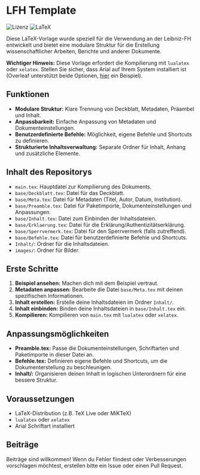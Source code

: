 # LFH Template

![Lizenz](https://img.shields.io/badge/License-MIT-blue.svg)
![LaTeX](https://img.shields.io/badge/LaTeX-gray.svg?style=flat&logo=latex)

Diese LaTeX-Vorlage wurde speziell für die Verwendung an der Leibniz-FH entwickelt und bietet eine modulare Struktur für die Erstellung wissenschaftlicher Arbeiten, Berichte und anderer Dokumente.

**Wichtiger Hinweis:** Diese Vorlage erfordert die Kompilierung mit `lualatex` oder `xelatex`. Stellen Sie sicher, dass Arial auf Ihrem System installiert ist (Overleaf unterstützt beide Optionen, [hier](https://www.overleaf.com/read/mxnfzswtrgnc#299745) ein Beispiel).

## Funktionen

* **Modulare Struktur:** Klare Trennung von Deckblatt, Metadaten, Präambel und Inhalt.
* **Anpassbarkeit:** Einfache Anpassung von Metadaten und Dokumenteinstellungen.
* **Benutzerdefinierte Befehle:** Möglichkeit, eigene Befehle und Shortcuts zu definieren.
* **Strukturierte Inhaltsverwaltung:** Separate Ordner für Inhalt, Anhang und zusätzliche Elemente.

## Inhalt des Repositorys

* `main.tex`: Hauptdatei zur Kompilierung des Dokuments.
* `base/Deckblatt.tex`: Datei für das Deckblatt.
* `base/Meta.tex`: Datei für Metadaten (Titel, Autor, Datum, Institution).
* `base/Preamble.tex`: Datei für Paketimporte, Dokumenteinstellungen und Anpassungen.
* `base/Inhalt.tex`: Datei zum Einbinden der Inhaltsdateien.
* `base/Erklaerung.tex`: Datei für die Erklärung/Authentizitätserklärung.
* `base/Sperrvermerk.tex`: Datei für den Sperrvermerk (falls zutreffend).
* `base/Befehle.tex`: Datei für benutzerdefinierte Befehle und Shortcuts.
* `Inhalt/`: Ordner für die Inhaltsdateien.
* `images/`: Ordner für Bilder.

## Erste Schritte

1.  **Beispiel ansehen:** Machen dich mit dem Beispiel vertraut.
2.  **Metadaten anpassen:** Bearbeite die Datei `base/Meta.tex` mit deinen spezifischen Informationen.
3.  **Inhalt erstellen:** Erstelle deine Inhaltsdateien im Ordner `Inhalt/`.
4.  **Inhalt einbinden:** Binden deine Inhaltsdateien in `base/Inhalt.tex` ein.
5.  **Kompilieren:** Kompilieren von `main.tex` mit `lualatex` oder `xelatex`.

## Anpassungsmöglichkeiten

* **Preamble.tex:** Passe die Dokumenteinstellungen, Schriftarten und Paketimporte in dieser Datei an.
* **Befehle.tex:** Definieren eigene Befehle und Shortcuts, um die Dokumenterstellung zu beschleunigen.
* **Inhalt/:** Organisieren deinen Inhalt in logischen Unterordnern für eine bessere Struktur.

## Voraussetzungen

* LaTeX-Distribution (z.B. TeX Live oder MiKTeX)
* `lualatex` oder `xelatex`
* Arial Schriftart installiert


## Beiträge

Beiträge sind willkommen! Wenn du Fehler fiindest oder Verbesserungen vorschlagen möchtest, erstellen bitte ein Issue oder einen Pull Request.
